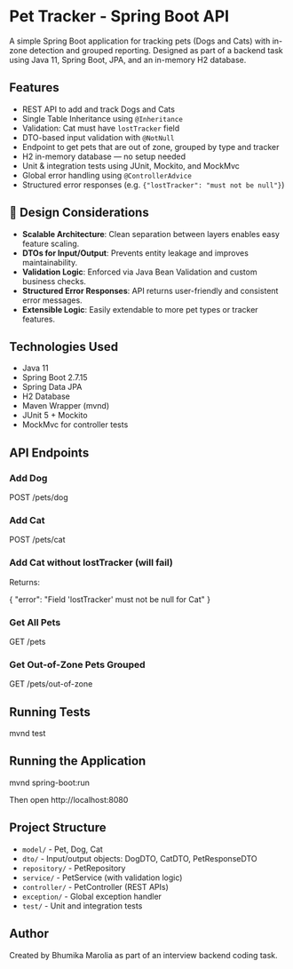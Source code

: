 # Pet Tracker - Spring Boot API

A simple Spring Boot application for tracking pets (Dogs and Cats) with in-zone detection and grouped reporting. Designed as part of a backend task using Java 11, Spring Boot, JPA, and an in-memory H2 database.

## Features

- REST API to add and track Dogs and Cats  
- Single Table Inheritance using `@Inheritance`  
- Validation: Cat must have `lostTracker` field  
- DTO-based input validation with `@NotNull`
- Endpoint to get pets that are out of zone, grouped by type and tracker  
- H2 in-memory database — no setup needed  
- Unit & integration tests using JUnit, Mockito, and MockMvc
- Global error handling using `@ControllerAdvice`
- Structured error responses (e.g. `{"lostTracker": "must not be null"}`)

## 🧠 Design Considerations

- **Scalable Architecture**: Clean separation between layers enables easy feature scaling.
- **DTOs for Input/Output**: Prevents entity leakage and improves maintainability.
- **Validation Logic**: Enforced via Java Bean Validation and custom business checks.
- **Structured Error Responses**: API returns user-friendly and consistent error messages.
- **Extensible Logic**: Easily extendable to more pet types or tracker features.

## Technologies Used

- Java 11  
- Spring Boot 2.7.15  
- Spring Data JPA  
- H2 Database  
- Maven Wrapper (mvnd)  
- JUnit 5 + Mockito  
- MockMvc for controller tests

## API Endpoints

### Add Dog
POST /pets/dog

### Add Cat
POST /pets/cat


### Add Cat without lostTracker (will fail)

Returns:

{
"error": "Field 'lostTracker' must not be null for Cat"
}

### Get All Pets
GET /pets

### Get Out-of-Zone Pets Grouped

GET /pets/out-of-zone


## Running Tests
mvnd test

## Running the Application
mvnd spring-boot:run

Then open http://localhost:8080

## Project Structure

- `model/` - Pet, Dog, Cat  
- `dto/` - Input/output objects: DogDTO, CatDTO, PetResponseDTO
- `repository/` - PetRepository  
- `service/` - PetService (with validation logic)  
- `controller/` - PetController (REST APIs)  
- `exception/` - Global exception handler  
- `test/` - Unit and integration tests

## Author

Created by Bhumika Marolia as part of an interview backend coding task.
